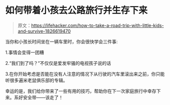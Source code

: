 # 如何带着小孩去公路旅行并生存下来

> 原文：<https://lifehacker.com/how-to-take-a-road-trip-with-little-kids-and-survive-1826619470>

当你和小孩长时间坐在一辆车里时，你会很快学会三件事:

1.事情会变得一团糟

2.“我们到了吗？”不仅仅是爱发牢骚的电视孩子说的话

3.在你开始考虑是否能在没有人注意的情况下从行驶的汽车里滚出来之前，你只能听很多遍米老鼠俱乐部的专辑。

幸运的是，我们给你带来了一些有用的技巧，帮助你在下一次家庭旅行中幸存下来。系好安全带——该走了！